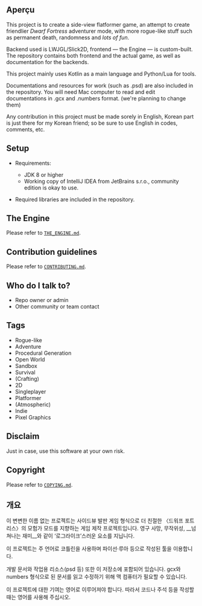 ## Aperçu ##

This project is to create a side-view flatformer game, an attempt to create friendlier *Dwarf Fortress* adventurer mode, with more rogue-like stuff such as permanent death, randomness and *lots of fun*.

Backend used is LWJGL/Slick2D, frontend — the Engine — is custom-built. The repository contains both frontend and the actual game, as well as documentation for the backends.

This project mainly uses Kotlin as a main language and Python/Lua for tools.

Documentations and resources for work (such as .psd) are also included in the repository. You will need Mac computer to read and edit documentations in .gcx and .numbers format. (we're planning to change them)

Any contribution in this project must be made sorely in English, Korean part is just there for my Korean friend; so be sure to use English in codes, comments, etc.

## Setup ##

* Requirements:
    - JDK 8 or higher
    - Working copy of IntelliJ IDEA from JetBrains s.r.o., community edition is okay to use.
  
* Required libraries are included in the repository.


## The Engine ##

Please refer to [```THE_ENGINE.md```](THE_ENGINE.md).


## Contribution guidelines ##

Please refer to [```CONTRIBUTING.md```](CONTRIBUTING.md).

## Who do I talk to? ##

* Repo owner or admin
* Other community or team contact


## Tags ##

* Rogue-like
* Adventure
* Procedural Generation
* Open World
* Sandbox
* Survival
* (Crafting)
* 2D
* Singleplayer
* Platformer
* (Atmospheric)
* Indie
* Pixel Graphics


## Disclaim ##

Just in case, use this software at your own risk.


## Copyright ##

Please refer to [```COPYING.md```](COPYING.md).

## 개요 ##

이 변변한 이름 없는 프로젝트는 사이드뷰 발판 게임 형식으로 더 친절한 〈드워프 포트리스〉의 모험가 모드를 지향하는 게임 제작 프로젝트입니다. 영구 사망, 무작위성, __넘쳐나는 재미__와 같이 ‘로그라이크’스러운 요소를 지닙니다.

이 프로젝트는 주 언어로 코틀린을 사용하며 파이선·루아 등으로 작성된 툴을 이용합니다.

개발 문서와 작업용 리소스(psd 등) 또한 이 저장소에 포함되어 있습니다. gcx와 numbers 형식으로 된 문서를 읽고 수정하기 위해 맥 컴퓨터가 필요할 수 있습니다.

이 프로젝트에 대한 기여는 영어로 이루어져야 합니다. 따라서 코드나 주석 등을 작성할 때는 영어를 사용해 주십시오.
